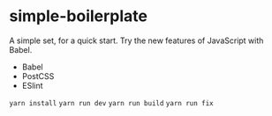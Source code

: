 # simple-boilerplate
A simple set, for a quick start. Try the new features of JavaScript with Babel.

- Babel
- PostCSS
- ESlint

```yarn install```
```yarn run dev```
```yarn run build```
```yarn run fix```
